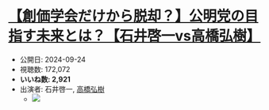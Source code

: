 # [【創価学会だけから脱却？】公明党の目指す未来とは？【石井啓一vs高橋弘樹】](https://www.youtube.com/watch?v=5sBJekNot0Y)
-   公開日: 2024-09-24
-   視聴数: 172,072
-   **いいね数: 2,921**
-   出演者: 石井啓一, [高橋弘樹](/rehacq_fan/people/高橋弘樹 "wikilink")
    - [![](https://img.youtube.com/vi/5sBJekNot0Y/hqdefault.jpg)](https://www.youtube.com/watch?v=5sBJekNot0Y)
